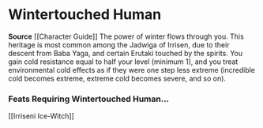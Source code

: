 ﻿---
id: '30'
name: Wintertouched Human
rarity: Common
source: '[[DATABASE/source/Character Guide|Character Guide]]'
trait: null
type: Heritage

---
# Wintertouched Human

**Source** [[Character Guide]] 
The power of winter flows through you. This heritage is most common among the Jadwiga of Irrisen, due to their descent from Baba Yaga, and certain Erutaki touched by the spirits. You gain cold resistance equal to half your level (minimum 1), and you treat environmental cold effects as if they were one step less extreme (incredible cold becomes extreme, extreme cold becomes severe, and so on).

### Feats Requiring Wintertouched Human...

[[Irriseni Ice-Witch]]